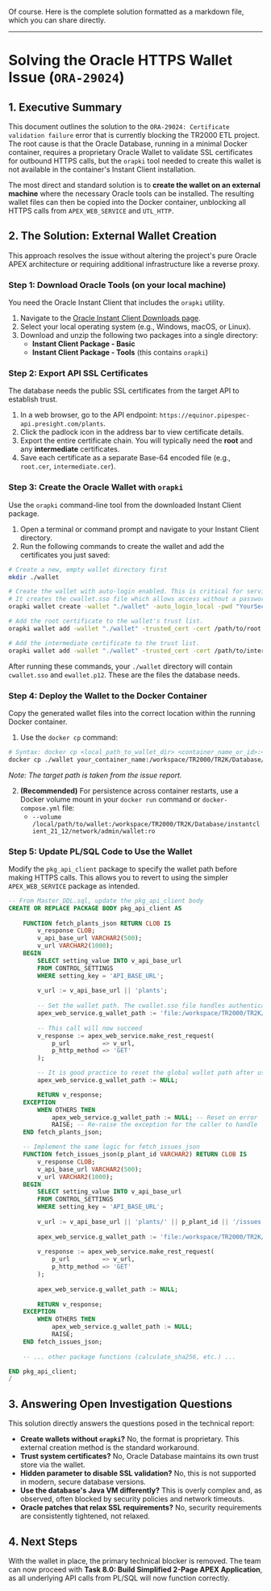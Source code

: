 Of course. Here is the complete solution formatted as a markdown file, which you can share directly.

-----

# Solving the Oracle HTTPS Wallet Issue (`ORA-29024`)

## 1\. Executive Summary

This document outlines the solution to the `ORA-29024: Certificate validation failure` error that is currently blocking the TR2000 ETL project. The root cause is that the Oracle Database, running in a minimal Docker container, requires a proprietary Oracle Wallet to validate SSL certificates for outbound HTTPS calls, but the `orapki` tool needed to create this wallet is not available in the container's Instant Client installation.

The most direct and standard solution is to **create the wallet on an external machine** where the necessary Oracle tools can be installed. The resulting wallet files can then be copied into the Docker container, unblocking all HTTPS calls from `APEX_WEB_SERVICE` and `UTL_HTTP`.

## 2\. The Solution: External Wallet Creation

This approach resolves the issue without altering the project's pure Oracle APEX architecture or requiring additional infrastructure like a reverse proxy.

### Step 1: Download Oracle Tools (on your local machine)

You need the Oracle Instant Client that includes the `orapki` utility.

1.  Navigate to the [Oracle Instant Client Downloads page](https://www.oracle.com/database/technologies/instant-client/downloads.html).
2.  Select your local operating system (e.g., Windows, macOS, or Linux).
3.  Download and unzip the following two packages into a single directory:
      * **Instant Client Package - Basic**
      * **Instant Client Package - Tools** (this contains `orapki`)

### Step 2: Export API SSL Certificates

The database needs the public SSL certificates from the target API to establish trust.

1.  In a web browser, go to the API endpoint: `https://equinor.pipespec-api.presight.com/plants`.
2.  Click the padlock icon in the address bar to view certificate details.
3.  Export the entire certificate chain. You will typically need the **root** and any **intermediate** certificates.
4.  Save each certificate as a separate Base-64 encoded file (e.g., `root.cer`, `intermediate.cer`).

### Step 3: Create the Oracle Wallet with `orapki`

Use the `orapki` command-line tool from the downloaded Instant Client package.

1.  Open a terminal or command prompt and navigate to your Instant Client directory.
2.  Run the following commands to create the wallet and add the certificates you just saved:

<!-- end list -->

```bash
# Create a new, empty wallet directory first
mkdir ./wallet

# Create the wallet with auto-login enabled. This is critical for services.
# It creates the cwallet.sso file which allows access without a password.
orapki wallet create -wallet "./wallet" -auto_login_local -pwd "YourSecurePassword123"

# Add the root certificate to the wallet's trust list.
orapki wallet add -wallet "./wallet" -trusted_cert -cert /path/to/root.cer -pwd "YourSecurePassword123"

# Add the intermediate certificate to the trust list.
orapki wallet add -wallet "./wallet" -trusted_cert -cert /path/to/intermediate.cer -pwd "YourSecurePassword123"
```

After running these commands, your `./wallet` directory will contain `cwallet.sso` and `ewallet.p12`. These are the files the database needs.

### Step 4: Deploy the Wallet to the Docker Container

Copy the generated wallet files into the correct location within the running Docker container.

1.  Use the `docker cp` command:

<!-- end list -->

```bash
# Syntax: docker cp <local_path_to_wallet_dir> <container_name_or_id>:<path_in_container>
docker cp ./wallet your_container_name:/workspace/TR2000/TR2K/Database/instantclient_21_12/network/admin/
```

*Note: The target path is taken from the issue report.*

2.  **(Recommended)** For persistence across container restarts, use a Docker volume mount in your `docker run` command or `docker-compose.yml` file:
      * `--volume /local/path/to/wallet:/workspace/TR2000/TR2K/Database/instantclient_21_12/network/admin/wallet:ro`

### Step 5: Update PL/SQL Code to Use the Wallet

Modify the `pkg_api_client` package to specify the wallet path before making HTTPS calls. This allows you to revert to using the simpler `APEX_WEB_SERVICE` package as intended.

```sql
-- From Master_DDL.sql, update the pkg_api_client body
CREATE OR REPLACE PACKAGE BODY pkg_api_client AS
    
    FUNCTION fetch_plants_json RETURN CLOB IS
        v_response CLOB;
        v_api_base_url VARCHAR2(500);
        v_url VARCHAR2(1000);
    BEGIN
        SELECT setting_value INTO v_api_base_url
        FROM CONTROL_SETTINGS
        WHERE setting_key = 'API_BASE_URL';
        
        v_url := v_api_base_url || 'plants';
        
        -- Set the wallet path. The cwallet.sso file handles authentication.
        apex_web_service.g_wallet_path := 'file:/workspace/TR2000/TR2K/Database/instantclient_21_12/network/admin/wallet';
        
        -- This call will now succeed
        v_response := apex_web_service.make_rest_request(
            p_url         => v_url,
            p_http_method => 'GET'
        );

        -- It is good practice to reset the global wallet path after use
        apex_web_service.g_wallet_path := NULL;

        RETURN v_response;
    EXCEPTION
        WHEN OTHERS THEN
            apex_web_service.g_wallet_path := NULL; -- Reset on error
            RAISE; -- Re-raise the exception for the caller to handle
    END fetch_plants_json;

    -- Implement the same logic for fetch_issues_json
    FUNCTION fetch_issues_json(p_plant_id VARCHAR2) RETURN CLOB IS
        v_response CLOB;
        v_api_base_url VARCHAR2(500);
        v_url VARCHAR2(1000);
    BEGIN
        SELECT setting_value INTO v_api_base_url
        FROM CONTROL_SETTINGS
        WHERE setting_key = 'API_BASE_URL';
        
        v_url := v_api_base_url || 'plants/' || p_plant_id || '/issues';
        
        apex_web_service.g_wallet_path := 'file:/workspace/TR2000/TR2K/Database/instantclient_21_12/network/admin/wallet';
        
        v_response := apex_web_service.make_rest_request(
            p_url         => v_url,
            p_http_method => 'GET'
        );
        
        apex_web_service.g_wallet_path := NULL;
        
        RETURN v_response;
    EXCEPTION
        WHEN OTHERS THEN
            apex_web_service.g_wallet_path := NULL;
            RAISE;
    END fetch_issues_json;
    
    -- ... other package functions (calculate_sha256, etc.) ...

END pkg_api_client;
/
```

## 3\. Answering Open Investigation Questions

This solution directly answers the questions posed in the technical report:

  * **Create wallets without `orapki`?** No, the format is proprietary. This external creation method is the standard workaround.
  * **Trust system certificates?** No, Oracle Database maintains its own trust store via the wallet.
  * **Hidden parameter to disable SSL validation?** No, this is not supported in modern, secure database versions.
  * **Use the database's Java VM differently?** This is overly complex and, as observed, often blocked by security policies and network timeouts.
  * **Oracle patches that relax SSL requirements?** No, security requirements are consistently tightened, not relaxed.

## 4\. Next Steps

With the wallet in place, the primary technical blocker is removed. The team can now proceed with **Task 8.0: Build Simplified 2-Page APEX Application**, as all underlying API calls from PL/SQL will now function correctly.
